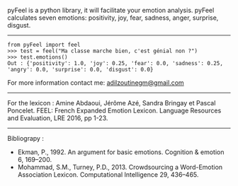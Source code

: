 pyFeel is a python library, it will facilitate your emotion analysis.
pyFeel calculates seven emotions: positivity, joy, fear, sadness, anger, surprise, disgust.
_______________


    from pyFeel import feel
    >>> test = feel("Ma classe marche bien, c'est génial non ?")
    >>> test.emotions()
    Out : {'positivity': 1.0, 'joy': 0.25, 'fear': 0.0, 'sadness': 0.25, 'angry': 0.0, 'surprise': 0.0, 'disgust': 0.0}



 For more information contact me: adilzoutinegm@gmail.com
_____________

For the lexicon : Amine Abdaoui, Jérôme Azé, Sandra Bringay et Pascal Poncelet. FEEL: French Expanded Emotion Lexicon. Language Resources and Evaluation, LRE 2016, pp 1-23.

_________

Bibliograpy :
 - Ekman, P., 1992. An argument for basic emotions. Cognition & emotion 6, 169–200.  
- Mohammad, S.M., Turney, P.D., 2013. Crowdsourcing a Word-Emotion Association Lexicon. Computational Intelligence 29, 436–465.
